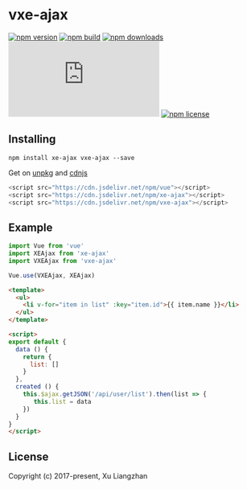 # vxe-ajax

[![npm version](https://img.shields.io/npm/v/vxe-ajax.svg?style=flat-square)](https://www.npmjs.org/package/vxe-ajax)
[![npm build](https://travis-ci.org/xuliangzhan/vxe-ajax.svg?branch=master)](https://travis-ci.org/xuliangzhan/vxe-ajax)
[![npm downloads](https://img.shields.io/npm/dm/vxe-ajax.svg?style=flat-square)](http://npm-stat.com/charts.html?package=vxe-ajax)
[![gzip size: JS](http://img.badgesize.io/https://unpkg.com/vxe-ajax/dist/vxe-ajax.min.js?compression=gzip&label=gzip%20size:%20JS)](http://img.badgesize.io/https://unpkg.com/vxe-ajax/lib/index.umd.min.js?compression=gzip&label=gzip%20size:%20JS)
[![npm license](https://img.shields.io/badge/license-MIT-green.svg)](https://github.com/xuliangzhan/vxe-ajax/blob/master/LICENSE)

## Installing

```shell
npm install xe-ajax vxe-ajax --save
```

Get on [unpkg](https://unpkg.com/vxe-ajax/) and [cdnjs](https://cdn.jsdelivr.net/npm/vxe-ajax/)

```javascript
<script src="https://cdn.jsdelivr.net/npm/vue"></script>
<script src="https://cdn.jsdelivr.net/npm/xe-ajax"></script>
<script src="https://cdn.jsdelivr.net/npm/vxe-ajax"></script>
```

## Example

```javascript
import Vue from 'vue'
import XEAjax from 'xe-ajax'
import VXEAjax from 'vxe-ajax'

Vue.use(VXEAjax, XEAjax)
```

```html
<template>
  <ul>
    <li v-for="item in list" :key="item.id">{{ item.name }}</li>
  </ul>
</template>
```

```html
<script>
export default {
  data () {
    return {
      list: []
    }
  },
  created () {
    this.$ajax.getJSON('/api/user/list').then(list => {
       this.list = data
    })
  }
}
</script>
```

## License

Copyright (c) 2017-present, Xu Liangzhan